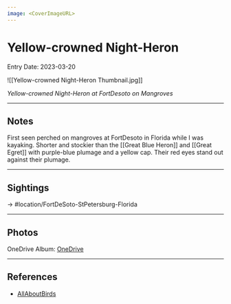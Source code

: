 ```yaml
---
image: <CoverImageURL>
---
```


# Yellow-crowned Night-Heron
Entry Date: 2023-03-20

![[Yellow-crowned Night-Heron Thumbnail.jpg]]

*Yellow-crowned Night-Heron at FortDesoto on Mangroves*

---------------------------------------------------------------
## Notes

First seen perched on mangroves at FortDesoto in Florida while I was kayaking. Shorter and stockier than the [[Great Blue Heron]] and [[Great Egret]] with purple-blue plumage and a yellow cap. Their red eyes stand out against their plumage.

---------------------------------------------------------------
## Sightings

-> #location/FortDeSoto-StPetersburg-Florida

---------------------------------------------------------------
## Photos
OneDrive Album: [OneDrive](https://1drv.ms/u/s!AvaIuMdCo_w-hM0rOpriMDaUCi9ssw?e=PiapzI)

---------------------------------------------------------------
## References
- [AllAboutBirds](https://www.allaboutbirds.org/guide/Yellow-crowned_Night-Heron/overview)